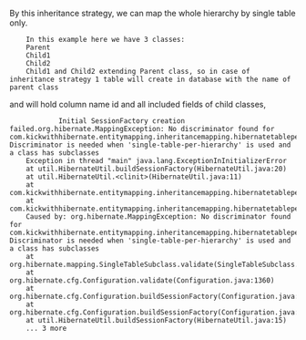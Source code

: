 By this inheritance strategy, we can map the whole hierarchy by single table only.

        In this example here we have 3 classes:
        Parent
        Child1
        Child2
        Child1 and Child2 extending Parent class, so in case of inheritance strategy 1 table will create in database with the name of parent class
and will hold column name id and all included fields of child classes,



                Initial SessionFactory creation failed.org.hibernate.MappingException: No discriminator found for com.kickwithhibernate.entitymapping.inheritancemapping.hibernatetableperhierarchy.withxml.Child2. Discriminator is needed when 'single-table-per-hierarchy' is used and a class has subclasses
        Exception in thread "main" java.lang.ExceptionInInitializerError
        at util.HibernateUtil.buildSessionFactory(HibernateUtil.java:20)
        at util.HibernateUtil.<clinit>(HibernateUtil.java:11)
        at com.kickwithhibernate.entitymapping.inheritancemapping.hibernatetableperhierarchy.withxml.TestHibernateTablePerHierarchy.createData(TestHibernateTablePerHierarchy.java:24)
        at com.kickwithhibernate.entitymapping.inheritancemapping.hibernatetableperhierarchy.withxml.TestHibernateTablePerHierarchy.main(TestHibernateTablePerHierarchy.java:12)
        Caused by: org.hibernate.MappingException: No discriminator found for com.kickwithhibernate.entitymapping.inheritancemapping.hibernatetableperhierarchy.withxml.Child2. Discriminator is needed when 'single-table-per-hierarchy' is used and a class has subclasses
        at org.hibernate.mapping.SingleTableSubclass.validate(SingleTableSubclass.java:62)
        at org.hibernate.cfg.Configuration.validate(Configuration.java:1360)
        at org.hibernate.cfg.Configuration.buildSessionFactory(Configuration.java:1851)
        at org.hibernate.cfg.Configuration.buildSessionFactory(Configuration.java:1930)
        at util.HibernateUtil.buildSessionFactory(HibernateUtil.java:15)
        ... 3 more
